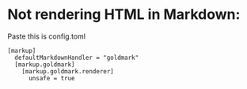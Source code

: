 # Not rendering HTML in Markdown:

Paste this is config.toml
```
[markup]
  defaultMarkdownHandler = "goldmark"
  [markup.goldmark]
    [markup.goldmark.renderer]
      unsafe = true
```
